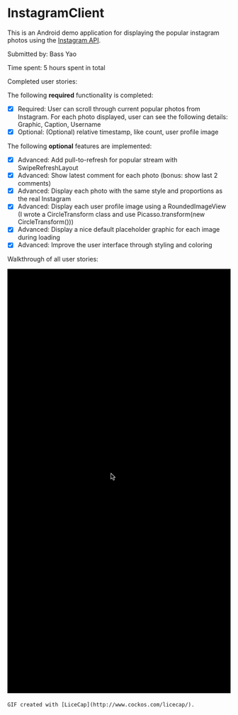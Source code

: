 # InstagramClient


This is an Android demo application for displaying the popular instagram photos  using the [Instagram API](https://instagram.com/developer).

Submitted by: Bass Yao

Time spent: 5 hours spent in total

Completed user stories:

The following **required** functionality is completed:
* [x] Required: User can scroll through current popular photos from Instagram. For each photo displayed, user can see the following details: Graphic, Caption, Username
* [x] Optional: (Optional) relative timestamp, like count, user profile image

The following **optional** features are implemented:
* [x] Advanced: Add pull-to-refresh for popular stream with SwipeRefreshLayout
* [x] Advanced: Show latest comment for each photo (bonus: show last 2 comments)
* [x] Advanced: Display each photo with the same style and proportions as the real Instagram 
* [x] Advanced: Display each user profile image using a RoundedImageView (I wrote a CircleTransform class and use Picasso.transform(new CircleTransform()))
* [x] Advanced: Display a nice default placeholder graphic for each image during loading
* [x] Advanced: Improve the user interface through styling and coloring
    
Walkthrough of all user stories:

![Video Walkthrough](Instagramdemo.gif)

    GIF created with [LiceCap](http://www.cockos.com/licecap/).


